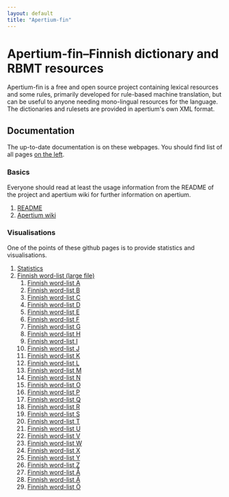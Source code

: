 ```yaml
---
layout: default
title: "Apertium-fin"
---
```


# Apertium-fin–Finnish dictionary and RBMT resources

Apertium-fin is a free and open source project containing lexical resources
and some rules, primarily developed for rule-based machine translation, but
can be useful to anyone needing mono-lingual resources for the language.
The dictionaries and rulesets are provided in apertium's own XML format.

## Documentation

The up-to-date documentation is on these webpages. You should find
list of all pages [on the left](#navigation).

### Basics

Everyone should read at least the usage information from the README of the
project and apertium wiki for further information on apertium.

1. [README](https://github.com/apertium/apertium-fin-deu#README)
1. [Apertium wiki](https://wiki.apertium.org)

### Visualisations

One of the points of these github pages is to provide statistics and
visualisations.

1. [Statistics](statistics.html)
1. [Finnish word-list (large file)](apertium-fin.fin.dix.html)
    1. [Finnish word-list A](apertium-fin.fin.dix-a.html#a)
    1. [Finnish word-list B](apertium-fin.fin.dix-b.html#b)
    1. [Finnish word-list C](apertium-fin.fin.dix-c.html#c)
    1. [Finnish word-list D](apertium-fin.fin.dix-d.html#d)
    1. [Finnish word-list E](apertium-fin.fin.dix-e.html#e)
    1. [Finnish word-list F](apertium-fin.fin.dix-f.html#f)
    1. [Finnish word-list G](apertium-fin.fin.dix-g.html#g)
    1. [Finnish word-list H](apertium-fin.fin.dix-h.html#h)
    1. [Finnish word-list I](apertium-fin.fin.dix-i.html#i)
    1. [Finnish word-list J](apertium-fin.fin.dix-j.html#j)
    1. [Finnish word-list K](apertium-fin.fin.dix-k.html#k)
    1. [Finnish word-list L](apertium-fin.fin.dix-l.html#l)
    1. [Finnish word-list M](apertium-fin.fin.dix-m.html#m)
    1. [Finnish word-list N](apertium-fin.fin.dix-n.html#n)
    1. [Finnish word-list O](apertium-fin.fin.dix-o.html#o)
    1. [Finnish word-list P](apertium-fin.fin.dix-p.html#p)
    1. [Finnish word-list Q](apertium-fin.fin.dix-q.html#q)
    1. [Finnish word-list R](apertium-fin.fin.dix-r.html#r)
    1. [Finnish word-list S](apertium-fin.fin.dix-s.html#s)
    1. [Finnish word-list T](apertium-fin.fin.dix-t.html#t)
    1. [Finnish word-list U](apertium-fin.fin.dix-u.html#u)
    1. [Finnish word-list V](apertium-fin.fin.dix-v.html#v)
    1. [Finnish word-list W](apertium-fin.fin.dix-w.html#w)
    1. [Finnish word-list X](apertium-fin.fin.dix-x.html#x)
    1. [Finnish word-list Y](apertium-fin.fin.dix-y.html#y)
    1. [Finnish word-list Z](apertium-fin.fin.dix-z.html#z)
    1. [Finnish word-list Å](apertium-fin.fin.dix-å.html#å)
    1. [Finnish word-list Ä](apertium-fin.fin.dix-ä.html#ä)
    1. [Finnish word-list Ö](apertium-fin.fin.dix-ö.html#ö)

<!-- vim: set ft=markdown -->
